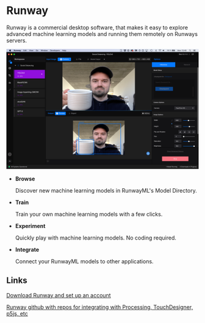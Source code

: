 # Runway

Runway is a commercial desktop software, that makes it easy to explore advanced machine learning models and running them remotely on Runways servers.

![](../.gitbook/assets/screenshot-2020-04-06-at-13.49.18.png) 

* **Browse**

  Discover new machine learning models in RunwayML's Model Directory.

* **Train**

  Train your own machine learning models with a few clicks.

* **Experiment**

  Quickly play with machine learning models. No coding required.

* **Integrate**

  Connect your RunwayML models to other applications.   

## Links

[Download Runway and set up an account](https://runwayml.com/)

[Runway github with repos for integrating with Processing, TouchDesigner, p5js, etc](https://github.com/runwayml) 



